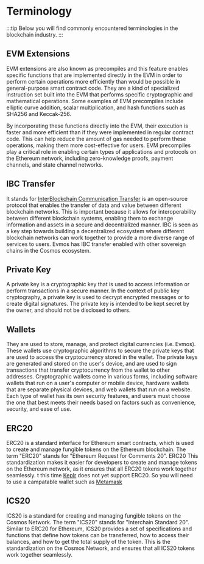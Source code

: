 # Terminology

:::tip
Below you will find commonly encountered terminologies in the blockchain industry.
:::

## EVM Extensions
EVM extensions are also known as precompiles and this feature enables specific functions that are implemented directly in the EVM in order to perform certain operations more efficiently than would be possible in general-purpose smart contract code.
They are a kind of specialized instruction set built into the EVM that performs specific cryptographic and mathematical operations.
Some examples of EVM precompiles include elliptic curve addition, scalar multiplication, and hash functions such as SHA256 and Keccak-256.

By incorporating these functions directly into the EVM, their execution is faster and more efficient than if they were implemented in regular contract code.
This can help reduce the amount of gas needed to perform these operations, making them more cost-effective for users. 
EVM precompiles play a critical role in enabling certain types of applications and protocols on the Ethereum network, including zero-knowledge proofs, payment channels, and state channel networks.

## IBC Transfer
It stands for [InterBlockchain Communication Transfer](https://github.com/cosmos/ibc) is an open-source protocol that enables the transfer of data and value between different blockchain networks. 
This is important because it allows for interoperability between different blockchain systems, enabling them to exchange information and assets in a secure and decentralized manner. 
IBC is seen as a key step towards building a decentralized ecosystem where different blockchain networks can work together to provide a more diverse range of services to users. 
Evmos has IBC transfer enabled with other sovereign chains in the Cosmos ecosystem.

## Private Key
A private key is a cryptographic key that is used to access information or perform transactions in a secure manner. 
In the context of public key cryptography, a private key is used to decrypt encrypted messages or to create digital signatures. 
The private key is intended to be kept secret by the owner, and should not be disclosed to others.

## Wallets
They are used to store, manage, and protect digital currencies (i.e. Evmos).
These wallets use cryptographic algorithms to secure the private keys that are used to access the cryptocurrency stored in the wallet.
The private keys are generated and stored on the user's device, and are used to sign transactions that transfer cryptocurrency from the wallet to other addresses.
Cryptographic wallets come in various forms, including software wallets that run on a user's computer or mobile device, hardware wallets that are separate physical devices, and web wallets that run on a website.
Each type of wallet has its own security features, and users must choose the one that best meets their needs based on factors such as convenience, security, and ease of use.

## ERC20
ERC20 is a standard interface for Ethereum smart contracts, which is used to create and manage fungible tokens on the Ethereum blockchain.
The term "ERC20" stands for "Ethereum Request for Comments 20".
ERC20 This standardization makes it easier for developers to create and manage tokens on the Ethereum network, as it ensures that all ERC20 tokens work together seamlessly. 
t this time [Keplr](https://community.evmos.org/learn/wallets/keplr) does not yet support ERC20.
So you will need to use a campatable wallet such as [Metamask](https://community.evmos.org/learn/wallets/metamask)

## ICS20
ICS20 is a standard for creating and managing fungible tokens on the Cosmos Network.
The term "ICS20" stands for "Interchain Standard 20".
Similar to ERC20 for Ethereum, ICS20 provides a set of specifications and functions that define how tokens can be transferred, how to access their balances, and how to get the total supply of the token.
This is the standardization on the Cosmos Network, and ensures that all ICS20 tokens work together seamlessly.
